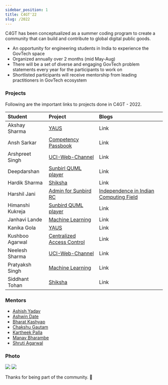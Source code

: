 ```yaml
---
sidebar_position: 1
title: C4GT'22
slug: /2022
---
```


C4GT has been conceptualized as a summer coding program to create a community that can build and contribute to global digital public goods.

- An opportunity for engineering students in India to experience the GovTech space
- Organized annually over 2 months (mid May-Aug)
- There will be a set of diverse and engaging GovTech problem statements every year for the participants to work on
- Shortlisted participants will receive mentorship from leading practitioners in GovTech ecosystem

### Projects

Following are the important links to projects done in C4GT - 2022.

| Student          | Project                                        | Blogs                                                                                                                                |
| :--------------- | :--------------------------------------------- | :----------------------------------------------------------------------------------------------------------------------------------- |
| Akshay Sharma    | [YAUS](/docs/2022/yaus)                        | Link                                                                                                                                 |
| Ansh Sarkar      | [Competency Passbook](/docs/2022/passbook)     | Link                                                                                                                                 |
| Arshpreet Singh  | [UCI-Web-Channel](/docs/2022/uci)              | Link                                                                                                                                 |
| Deepdarshan      | [Sunbirl QUML player](/docs/2022/sunbird-quml) | Link                                                                                                                                 |
| Hardik Sharma    | [Shiksha](/docs/2022/shiksha)                  | Link                                                                                                                                 |
| Harshil Jani     | [Admin for Sunbird RC](/docs/2022/admin)       | [Independence in Indian Computing Field](https://medium.com/@harshiljani2002/independence-in-indian-computing-industry-ceb27fc047cb) |
| Himanshi Kukreja | [Sunbird QUML player](/docs/2022/sunbird-quml) | Link                                                                                                                                 |
| Janhavi Lande    | [Machine Learning](/docs/2022/ml-platform)     | Link                                                                                                                                 |
| Kanika Gola      | [YAUS](/docs/2022/yaus)                        | Link                                                                                                                                 |
| Kushboo Agarwal  | [Centralized Access Control](/docs/2022/cac)   | Link                                                                                                                                 |
| Neelesh Sharma   | [UCI-Web-Channel](/docs/2022/uci)              | Link                                                                                                                                 |
| Pratyaksh Singh  | [Machine Learning](/docs/2022/ml-platform)     | Link                                                                                                                                 |
| Siddhant Tohan   | [Shiksha](/docs/2022/shiksha)                  | Link                                                                                                                                 |

### Mentors

- [Ashish Yadav](https://github.com/ashish-samagra)
- [Ashwin Date](https://github.com/coolbung)
- [Bharat Kashyap](https://github.com/bharatkashyap)
- [Chakshu Gautam](https://github.com/ChakshuGautam)
- [Kartheek Palla](https://github.com/pallakartheekreddy)
- [Manav Bharambe](https://github.com/anarchistMegabyte)
- [Shruti Agarwal](https://github.com/Shruti3004)

### Photo

<img src="/img/c4gt22participants1.jpeg"/>
<img src="/img/c4gt22participants2.jpeg"/>

Thanks for being part of the community. 💚
